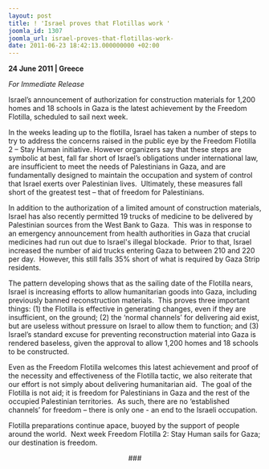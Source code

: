 ```yaml
---
layout: post
title: ! 'Israel proves that Flotillas work '
joomla_id: 1307
joomla_url: israel-proves-that-flotillas-work-
date: 2011-06-23 18:42:13.000000000 +02:00
---
```

<p><strong>24 June 2011 | Greece</strong></p>
<p><em>For Immediate Release</em></p>
<p>Israel’s announcement of authorization for construction materials for 1,200 homes and 18 schools in Gaza is the latest achievement by the Freedom Flotilla, scheduled to sail next week.</p>
<p>In the weeks leading up to the flotilla, Israel has taken a number of steps to try to address the concerns raised in the public eye by the Freedom Flotilla 2 – Stay Human initiative. However organizers say that these steps are symbolic at best, fall far short of Israel’s obligations under international law, are insufficient to meet the needs of Palestinians in Gaza, and are fundamentally designed to maintain the occupation and system of control that Israel exerts over Palestinian lives.  Ultimately, these measures fall short of the greatest test – that of freedom for Palestinians.</p>
<p />

In addition to the authorization of a limited amount of construction materials, Israel has also recently permitted 19 trucks of medicine to be delivered by Palestinian sources from the West Bank to Gaza.  This was in response to an emergency announcement from health authorities in Gaza that crucial medicines had run out due to Israel's illegal blockade.  Prior to that, Israel increased the number of aid trucks entering Gaza to between 210 and 220 per day.  However, this still falls 35% short of what is required by Gaza Strip residents.</p>
<p>The pattern developing shows that as the sailing date of the Flotilla nears, Israel is increasing efforts to allow humanitarian goods into Gaza, including previously banned reconstruction materials.  This proves three important things: (1) the Flotilla is effective in generating changes, even if they are insufficient, on the ground; (2) the ‘normal channels’ for delivering aid exist, but are useless without pressure on Israel to allow them to function; and (3) Israel’s standard excuse for preventing reconstruction material into Gaza is rendered baseless, given the approval to allow 1,200 homes and 18 schools to be constructed.</p>
<p>Even as the Freedom Flotilla welcomes this latest achievement and proof of the necessity and effectiveness of the Flotilla tactic, we also reiterate that our effort is not simply about delivering humanitarian aid.  The goal of the Flotilla is not aid; it is freedom for Palestinians in Gaza and the rest of the occupied Palestinian territories.  As such, there are no ‘established channels’ for freedom – there is only one - an end to the Israeli occupation.</p>
<p>Flotilla preparations continue apace, buoyed by the support of people around the world.  Next week Freedom Flotilla 2: Stay Human sails for Gaza; our destination is freedom.</p>
<p style="text-align: center;">###</p>
